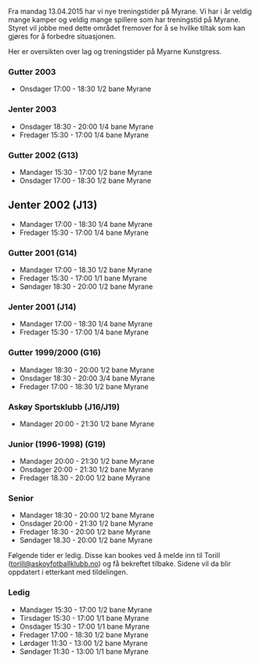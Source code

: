 Fra mandag 13.04.2015 har vi nye treningstider på Myrane. Vi har i år veldig mange kamper og veldig mange spillere som har treningstid på Myrane. Styret vil jobbe med dette området fremover for å se hvilke tiltak som kan gjøres for å forbedre situasjonen. 

Her er oversikten over lag og treningstider på Myarne Kunstgress.


### Gutter 2003
* Onsdager 17:00 - 18:30 1/2 bane Myrane

### Jenter 2003
* Onsdager 18:30 - 20:00 1/4 bane Myrane
* Fredager 15:30 - 17:00 1/4 bane Myrane

### Gutter 2002 (G13)
* Mandager 15:30 - 17:00 1/2 bane Myrane
* Onsdager 17:00 - 18:30 1/2 bane Myrane

## Jenter 2002 (J13)
* Mandager 17:00 - 18:30 1/4 bane Myrane
* Fredager 15:30 - 17:00 1/4 bane Myrane

### Gutter 2001 (G14)
* Mandager 17:00 - 18.30 1/2 bane Myrane
* Fredager 15:30 - 17:00 1/1 bane Myrane
* Søndager 18:30 - 20:00 1/2 bane Myrane

### Jenter 2001 (J14)
* Mandager 17:00 - 18:30 1/4 bane Myrane
* Fredager 15:30 - 17:00 1/4 bane Myrane

### Gutter 1999/2000 (G16)
* Mandager 18:30 - 20:00 1/2 bane Myrane
* Onsdager 18:30 - 20:00 3/4 bane Myrane
* Fredager 17:00 - 18:30 1/2 bane Myrane

### Askøy Sportsklubb (J16/J19)
* Mandager 20:00 - 21:30 1/2 bane Myrane

### Junior (1996-1998) (G19)
* Mandager 20:00 - 21:30 1/2 bane Myrane
* Onsdager 20:00 - 21:30 1/2 bane Myrane
* Fredager 18.30 - 20:00 1/2 bane Myrane

### Senior
* Mandager 18:30 - 20:00 1/2 bane Myrane
* Onsdager 20:00 - 21:30 1/2 bane Myrane
* Fredager 18:30 - 20:00 1/2 bane Myrane
* Søndager 18.30 - 20:00 1/2 bane Myrane

Følgende tider er ledig. Disse kan bookes ved å melde inn til Torill (torill@askoyfotballklubb.no) og få bekreftet tilbake. Sidene vil da blir oppdatert i etterkant med tildelingen.

### Ledig
* Mandager 15:30 - 17:00 1/2 bane Myrane
* Tirsdager 15:30 - 17:00 1/1 bane Myrane
* Onsdager 15:30 - 17:00 1/1 bane Myrane
* Fredager 17:00 - 18:30 1/2 bane Myrane
* Lørdager 11:30 - 13:00 1/2 bane Myrane
* Søndager 11:30 - 13:00 1/1 bane Myrane
